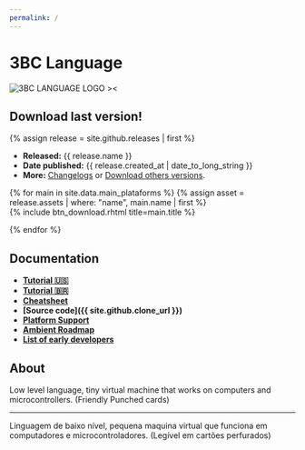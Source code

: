 ```yaml
---
permalink: /
---
```


# 3BC Language

<section class="row">
<div class="col s12 m6" markdown="1">

![3BC LANGUAGE LOGO ><](/images/3bc-logo-mid.png)

</div>
<div class="col s12 m6" markdown="1">

## Download last version!

{% assign release = site.github.releases | first %}

 * **Released:** {{ release.name }}
 * **Date published:** {{ release.created_at | date_to_long_string }}
 * **More:** [Changelogs](extra/changelogs) or [Download others versions](download).


<div class="row">
{% for main in site.data.main_plataforms %}
{% assign asset = release.assets | where: "name",  main.name | first %}

<div class="col s12 m4">
{% include btn_download.rhtml title=main.title %}
</div>

{% endfor %}
</div>
</div>
</section>

<section class="row">
<div class="col s12 m6 push-m6" markdown="1">

## Documentation ##

* **[Tutorial :us:](guide/tutorial-en-us)**
* **[Tutorial :brazil:](guide/tutorial-pt-br)**
* **[Cheatsheet](guide/cheatsheet)**
* **[Source code]({{ site.github.clone_url }})**
* **[Platform Support](support)**
* **[Ambient Roadmap](extra/roadmap)**
* **[List of early developers](extra/early-adopters)**

</div>
<div class="col s12 m6 pull-m6" markdown="1">

## About ##

Low level language, tiny virtual machine that works on computers and microcontrollers. (Friendly Punched cards)

-------------------------------------------

Linguagem de baixo nível, pequena maquina virtual que funciona em computadores e microcontroladores. (Legível em cartões perfurados)

</div>
</section>
